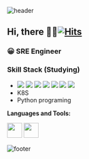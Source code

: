 ![header](https://capsule-render.vercel.app/api?type=wave&color=00FF00&height=200&section=header&fontSize=90)

## Hi, there 🖐🏻[![Hits](https://hits.seeyoufarm.com/api/count/incr/badge.svg?url=https%3A%2F%2Fgithub.com%2Ftodayislegday&count_bg=%23171111&title_bg=%2303FF62&icon=&icon_color=%23E7E7E7&title=hits&edge_flat=false)](https://hits.seeyoufarm.com)

### 😀 SRE Engineer

### Skill Stack (Studying)

-  <img src="https://img.shields.io/badge/Python-3776AB?style=flat-square&logo=Python&logoColor=white"/> <img src="https://img.shields.io/badge/C-A8B9CC?style=flat-square&logo=C&logoColor=white"/> <img src="https://img.shields.io/badge/Git-F05032?style=flat-square&logo=Git&logoColor=white"/> <img src="https://img.shields.io/badge/Django-092E20?style=flat-square&logo=Django&logoColor=white"/> <img src="https://img.shields.io/badge/HTML-E34F26?style=flat-square&logo=HTML5&logoColor=white"/> <img src="https://img.shields.io/badge/CSS-1572B6?style=flat-square&logo=CSS3&logoColor=white"/> <img src="https://img.shields.io/badge/JavaScript-F7DF1E?style=flat-square&logo=JavaScript&logoColor=white"/><br>
- K8S
- Python programing

**Languages and Tools:**  

<code><img height="35" src="https://www.redhat.com/cms/managed-files/styles/xlarge/s3/tux-327x360.png?itok=puszajU_"></code>
<code><img height="35" src="https://media.vlpt.us/images/easttwave/post/d215cf8b-bad7-4f88-b7ab-1be165efd8b4/k8s.png"></code>

![footer](https://capsule-render.vercel.app/api?type=wave&color=00FF00&height=200&section=footer&fontSize=90)
